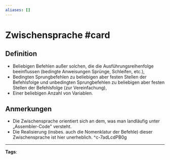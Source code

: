 ```yaml
---
aliases: []
---
```


# Zwischensprache #card
## Definition
- Beliebigen Befehlen außer solchen, die die Ausführungsreihenfolge beeinflussen (bedingte Anweisungen Sprünge, Schleifen, etc.),
- Bedingten Sprungbefehlen zu beliebigen aber festen Stellen der Befehlsfolge und
unbedingten Sprungbefehlen zu beliebigen aber festen Stellen der Befehlsfolge (zur Vereinfachung),
- Einer beliebigen Anzahl von Variablen.
## Anmerkungen
- Die Zwischensprache orientiert sich an dem, was man landläufig unter „Assembler-Code" versteht.
- Die Realisierung (insbes. auch die Nomenklatur der Befehle) dieser Zwischensprache ist hier unerheblich.
^c-7adLcdPB0g
---
**Tags**: 